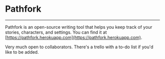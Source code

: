 # Pathfork

---

Pathfork is an open-source writing tool that helps you keep track of your stories, characters, and settings. You can find it at [https://pathfork.herokuapp.com](https://pathfork.herokuapp.com).

Very much open to collaborators. There's a trello with a to-do list if you'd like to be added.